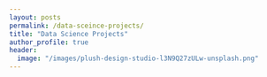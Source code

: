 ```yaml
---
layout: posts
permalink: /data-sceince-projects/
title: "Data Science Projects"
author_profile: true
header:
  image: "/images/plush-design-studio-l3N9Q27zULw-unsplash.png"
---
```



